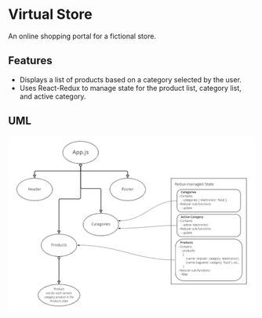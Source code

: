 # Virtual Store

An online shopping portal for a fictional store.

## Features

- Displays a list of products based on a category selected by the user.
- Uses React-Redux to manage state for the product list, category list, and active category.

## UML

![My Virtual Store React app architecture](assets/lab-36-uml.jpg)
